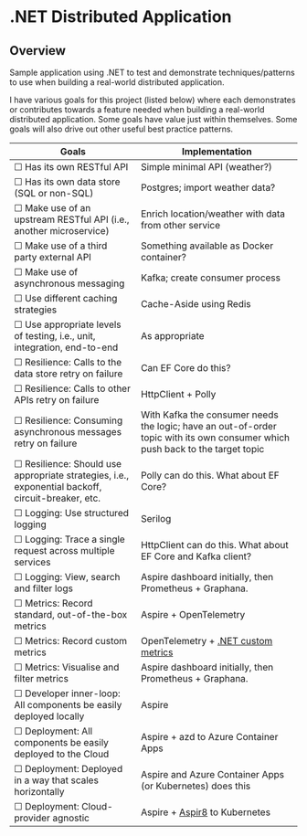 # .NET Distributed Application

## Overview
Sample application using .NET to test and demonstrate techniques/patterns to use when building a real-world distributed application.

I have various goals for this project (listed below) where each demonstrates or contributes towards a feature needed when building a real-world distributed application.
Some goals have value just within themselves. Some goals will also drive out other useful best practice patterns.

<!-- Use &#x2610; for unticked, &#x2611; for ticked --> 

| Goals                                                                                                     | Implementation                                                                                                                |
|-----------------------------------------------------------------------------------------------------------|-------------------------------------------------------------------------------------------------------------------------------|
| &#x2610; Has its own RESTful API                                                                          | Simple minimal API (weather?)                                                                                                 |
| &#x2610; Has its own data store (SQL or non-SQL)                                                          | Postgres; import weather data?                                                                                                |
| &#x2610; Make use of an upstream RESTful API (i.e., another microservice)                                 | Enrich location/weather with data from other service                                                                          |
| &#x2610; Make use of a third party external API                                                           | Something available as Docker container?                                                                                      |
| &#x2610; Make use of asynchronous messaging                                                               | Kafka; create consumer process                                                                                                |
| &#x2610; Use different caching strategies                                                                 | Cache-Aside using Redis                                                                                                       |
| &#x2610; Use appropriate levels of testing, i.e., unit, integration, end-to-end                           | As appropriate                                                                                                                |
| &#x2610; Resilience: Calls to the data store retry on failure                                             | Can EF Core do this?                                                                                                          |
| &#x2610; Resilience: Calls to other APIs retry on failure                                                 | HttpClient + Polly                                                                                                            |
| &#x2610; Resilience: Consuming asynchronous messages retry on failure                                     | With Kafka the consumer needs the logic; have an out-of-order topic with its own consumer which push back to the target topic |
| &#x2610; Resilience: Should use appropriate strategies,  i.e., exponential backoff, circuit-breaker, etc. | Polly can do this. What about EF Core?                                                                                        |
| &#x2610; Logging: Use structured logging                                                                  | Serilog                                                                                                                       |
| &#x2610; Logging: Trace a single request across multiple services                                         | HttpClient can do this. What about EF Core and Kafka client?                                                                  |
| &#x2610; Logging: View, search and filter logs                                                            | Aspire dashboard initially, then Prometheus + Graphana.                                                                       |
| &#x2610; Metrics: Record standard, out-of-the-box metrics                                                 | Aspire + OpenTelemetry                                                                                                        |
| &#x2610; Metrics: Record custom metrics                                                                   | OpenTelemetry + [.NET custom metrics](https://opentelemetry.io/docs/zero-code/dotnet/custom/)                                 |
| &#x2610; Metrics: Visualise and filter metrics                                                            | Aspire dashboard initially, then Prometheus + Graphana.                                                                       |
| &#x2610; Developer inner-loop: All components be easily deployed locally                                  | Aspire                                                                                                                        |
| &#x2610; Deployment: All components be easily deployed to the Cloud                                       | Aspire + azd to Azure Container Apps                                                                                          |
| &#x2610; Deployment: Deployed in a way that scales horizontally                                           | Aspire and Azure Container Apps (or Kubernetes) does this                                                                     |
| &#x2610; Deployment: Cloud-provider agnostic                                                              | Aspire + [Aspir8](https://prom3theu5.github.io/aspirational-manifests/getting-started.html) to Kubernetes                     |
